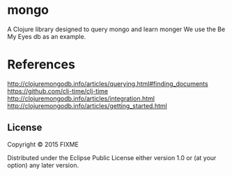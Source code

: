# mongo

A Clojure library designed to query mongo and learn monger
We use the Be My Eyes db as an example.

# References
http://clojuremongodb.info/articles/querying.html#finding_documents  
https://github.com/clj-time/clj-time  
http://clojuremongodb.info/articles/integration.html  
http://clojuremongodb.info/articles/getting_started.html  


## License

Copyright © 2015 FIXME

Distributed under the Eclipse Public License either version 1.0 or (at
your option) any later version.
